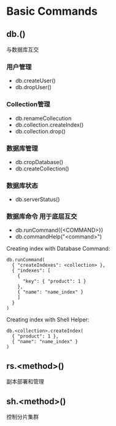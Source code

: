# Basic Commands

## db.<method>()
与数据库互交

### 用户管理
- db.createUser()
- db.dropUser()
### Collection管理
- db.renameCollecution
- db.collection.createIndex()
- db.collection.drop()
### 数据库管理
- db.cropDatabase()
- db.createCollection()
### 数据库状态
- db.serverStatus()
### 数据库命令 用于底层互交
- db.runCommand({\<COMMAND\>})
- db.commandHelp("\<command\>")

Creating index with Database Command:  
```
db.runCommand(
  { "createIndexes": <collection> },
  { "indexes": [
    {
      "key": { "product": 1 }
    },
    { "name": "name_index" }
    ]
  }
)
```
Creating index with Shell Helper:
```
db.<collection>.createIndex(
  { "product": 1 },
  { "name": "name_index" }
)
```
## rs.\<method>()
副本部署和管理

## sh.\<method>()
控制分片集群